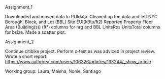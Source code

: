 
Assignment_1

Downloaded and moved data to PUIdata. 
Cleaned up the data and left NYC Borough, Block, and Lot (BBL)	Site EUI(kBtu/ft2)	Reported Property Floor Area (Building(s)) (ft²) columns 
for nrg and BBL	UnitsRes	UnitsTotal columns for bsize. 
Made a scatter plot. 



Assignment_2

Continue citibike project. Perform z-test as was adviced in project review. Wrote a short report. 
https://www.authorea.com/users/106326/articles/133244/_show_article 

Working group: Laura, Maisha, Nonie, Santiago
